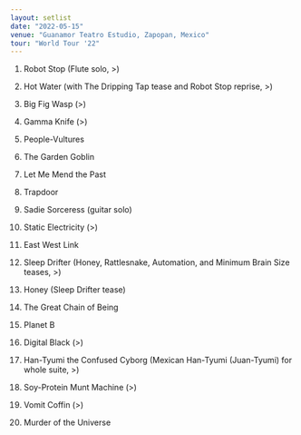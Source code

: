 ```yaml
---
layout: setlist
date: "2022-05-15"
venue: "Guanamor Teatro Estudio, Zapopan, Mexico"
tour: "World Tour '22"
---
```



 1. Robot Stop
    (Flute solo, >)

 2. Hot Water
    (with The Dripping Tap tease and Robot Stop reprise, >)

 3. Big Fig Wasp
    (>)

 4. Gamma Knife
    (>)

 5. People-Vultures

 6. The Garden Goblin

 7. Let Me Mend the Past

 8. Trapdoor

 9. Sadie Sorceress
    (guitar solo)

10. Static Electricity
    (>)

11. East West Link

12. Sleep Drifter
    (Honey, Rattlesnake, Automation, and Minimum Brain Size teases, >)

13. Honey
    (Sleep Drifter tease)

14. The Great Chain of Being

15. Planet B

16. Digital Black
    (>)

17. Han-Tyumi the Confused Cyborg
    (Mexican Han-Tyumi (Juan-Tyumi) for whole suite, >)

18. Soy-Protein Munt Machine
    (>)

19. Vomit Coffin
    (>)

20. Murder of the Universe


